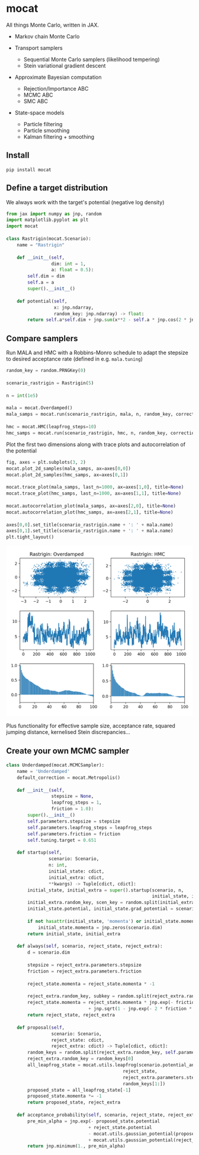 # mocat
All things Monte Carlo, written in JAX.
- Markov chain Monte Carlo
- Transport samplers
    * Sequential Monte Carlo samplers (likelihood tempering)
    * Stein variational gradient descent
    
- Approximate Bayesian computation
    * Rejection/Importance ABC
    * MCMC ABC
    * SMC ABC
  
- State-space models
  * Particle filtering
  * Particle smoothing
  * Kalman filtering + smoothing

## Install
```
pip install mocat
```


## Define a target distribution
We always work with the target's potential (negative log density)
```python
from jax import numpy as jnp, random
import matplotlib.pyplot as plt
import mocat

class Rastrigin(mocat.Scenario):
    name = "Rastrigin"

    def __init__(self,
                 dim: int = 1,
                 a: float = 0.5):
        self.dim = dim
        self.a = a
        super().__init__()

    def potential(self,
                  x: jnp.ndarray,
                  random_key: jnp.ndarray) -> float:
        return self.a*self.dim + jnp.sum(x**2 - self.a * jnp.cos(2 * jnp.pi * x), axis=-1)
```


## Compare samplers
Run MALA and HMC with a Robbins-Monro schedule to adapt the stepsize to desired acceptance rate (defined in e.g. `mala.tuning`)
```python
random_key = random.PRNGKey(0)

scenario_rastrigin = Rastrigin(5)

n = int(1e5)

mala = mocat.Overdamped()
mala_samps = mocat.run(scenario_rastrigin, mala, n, random_key, correction=mocat.RMMetropolis())

hmc = mocat.HMC(leapfrog_steps=10)
hmc_samps = mocat.run(scenario_rastrigin, hmc, n, random_key, correction=mocat.RMMetropolis())
```


Plot the first two dimensions along with trace plots and autocorrelation of the potential
```python
fig, axes = plt.subplots(3, 2)
mocat.plot_2d_samples(mala_samps, ax=axes[0,0])
mocat.plot_2d_samples(hmc_samps, ax=axes[0,1])

mocat.trace_plot(mala_samps, last_n=1000, ax=axes[1,0], title=None)
mocat.trace_plot(hmc_samps, last_n=1000, ax=axes[1,1], title=None)

mocat.autocorrelation_plot(mala_samps, ax=axes[2,0], title=None)
mocat.autocorrelation_plot(hmc_samps, ax=axes[2,1], title=None)

axes[0,0].set_title(scenario_rastrigin.name + ': ' + mala.name)
axes[0,1].set_title(scenario_rastrigin.name + ': ' + mala.name)
plt.tight_layout()
```
![comp-metrics](examples/images/MALA_HMC_Rastrigin.png?raw=true "MALA vs HMC - Rastrigin")

Plus functionality for effective sample size, acceptance rate, squared jumping distance, kernelised Stein discrepancies...


## Create your own MCMC sampler

```python
class Underdamped(mocat.MCMCSampler):
    name = 'Underdamped'
    default_correction = mocat.Metropolis()

    def __init__(self,
                 stepsize = None,
                 leapfrog_steps = 1,
                 friction = 1.0):
        super().__init__()
        self.parameters.stepsize = stepsize
        self.parameters.leapfrog_steps = leapfrog_steps
        self.parameters.friction = friction
        self.tuning.target = 0.651

    def startup(self,
                scenario: Scenario,
                n: int,
                initial_state: cdict,
                initial_extra: cdict,
                **kwargs) -> Tuple[cdict, cdict]:
        initial_state, initial_extra = super().startup(scenario, n,
                                                       initial_state, initial_extra, **kwargs)
        initial_extra.random_key, scen_key = random.split(initial_extra.random_key)
        initial_state.potential, initial_state.grad_potential = scenario.potential_and_grad(initial_state.value,
                                                                                            scen_key)
        if not hasattr(initial_state, 'momenta') or initial_state.momenta.shape[-1] != scenario.dim:
            initial_state.momenta = jnp.zeros(scenario.dim)
        return initial_state, initial_extra

    def always(self, scenario, reject_state, reject_extra):
        d = scenario.dim

        stepsize = reject_extra.parameters.stepsize
        friction = reject_extra.parameters.friction

        reject_state.momenta = reject_state.momenta * -1

        reject_extra.random_key, subkey = random.split(reject_extra.random_key)
        reject_state.momenta = reject_state.momenta * jnp.exp(- friction * stepsize) \
                               + jnp.sqrt(1 - jnp.exp(- 2 * friction * stepsize)) * random.normal(subkey, (d,))
        return reject_state, reject_extra

    def proposal(self,
                 scenario: Scenario,
                 reject_state: cdict,
                 reject_extra: cdict) -> Tuple[cdict, cdict]:
        random_keys = random.split(reject_extra.random_key, self.parameters.leapfrog_steps + 1)
        reject_extra.random_key = random_keys[0]
        all_leapfrog_state = mocat.utils.leapfrog(scenario.potential_and_grad,
                                            reject_state,
                                            reject_extra.parameters.stepsize,
                                            random_keys[1:])
        proposed_state = all_leapfrog_state[-1]
        proposed_state.momenta *= -1
        return proposed_state, reject_extra

    def acceptance_probability(self, scenario, reject_state, reject_extra, proposed_state, proposed_extra):
        pre_min_alpha = jnp.exp(- proposed_state.potential
                               + reject_state.potential
                               - mocat.utils.gaussian_potential(proposed_state.momenta)
                               + mocat.utils.gaussian_potential(reject_state.momenta))
        return jnp.minimum(1., pre_min_alpha)
```



